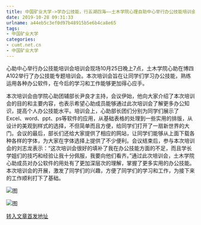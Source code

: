 ```yaml
---
title: 中国矿业大学->学办公技能，行五湖四海——土木学院心理自助中心举行办公技能培训会 | cumt.net.cn
date: 2019-10-28 09:31:33
urlname: a44eb5c3ef0d97b48915b5e6b4ca8e65
tags: 
- 中国矿业大学
categories:
- cumt.net.cn
- 中国矿业大学
---
```

心助中心举行办公技能培训会培训会现场10月25日晚上7点，土木学院心助在博四A102举行了办公技能专题培训会。本次培训会旨在让同学们学习办公技能，熟练运用各种办公软件，在今后的学习和工作能够更加得心应手。

本次培训会由学院心助团辅部长尹良才主持，会议伊始，他向大家介绍了本次培训会的目的和主要内容，也表示希望心助成员能够通过此次培训会了解更多办公知识，提高个人办公技能水平。培训会上，心助部长团们分别为同学们展示了Excel、word、ppt、ps等软件的应用，从基础表格的处理到一些实用的排版，从设计的美观到样式的选择，不但简单而且方便，给同学们打开了一扇新世界的大门。会议的最后，部长们还给大家提供了相应的网站，让同学们能够从上面下载各种各样的字体，为大家在字体选择上提供了不少便利。会议结束后，参与本次培训会的刘志龙表示：“这次培训会很好的填补了我在办公技能方面的不足，而且学长学姐们的技巧和经验让我十分佩服，我要向他们看齐。”通过此次培训会，土木学院心助成员对办公软件的用处有了更加深层次的理解，掌握了更多实用的办公技能。本次培训会的开展，激发了同学们的兴趣，方便了同学们的学习和工作，为接下来的工作顺利打下了基础。

![图](http://xwzx.cumt.edu.cn/_upload/article/images/97/31/818d8c004fb1acafc2e185f9e165/7c3e1dae-8f29-4d7d-9d3b-647c288fd25c.jpg)

![图](http://xwzx.cumt.edu.cn/_upload/article/images/97/31/818d8c004fb1acafc2e185f9e165/989d24b1-e167-44f4-9e5d-237a2151049a.jpg)

[转入文章首发地址](http://xwzx.cumt.edu.cn/58/48/c523a546888/page.htm)